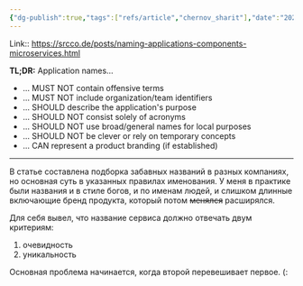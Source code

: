 ```yaml
---
{"dg-publish":true,"tags":["refs/article","chernov_sharit"],"date":"2022-05-21T17:27:19+03:00","title":"Guide for naming applications","modified_at":"2022-05-21T17:43:46+03:00","published_at":"2022-05-21T17:41:51+03:00","permalink":"/refs/202205210527/","dgHomeLink":false,"dgPassFrontmatter":true}
---
```



Link:: https://srcco.de/posts/naming-applications-components-microservices.html

**TL;DR:**  Application names…
-   … MUST NOT contain offensive terms
-   … MUST NOT include organization/team identifiers
-   … SHOULD describe the application's purpose
-   … SHOULD NOT consist solely of acronyms
-   … SHOULD NOT use broad/general names for local purposes
-   … SHOULD NOT be clever or rely on temporary concepts
-   … CAN represent a product branding (if established)

---

В статье составлена подборка забавных названий в разных компаниях, но основная суть в указанных правилах именования. У меня в практике были названия и в стиле богов, и по именам людей, и слишком длинные включающие бренд продукта, который потом ~~менялся~~ расширялся. 

Для себя вывел, что название сервиса должно отвечать двум критериям:
1. очевидность
2. уникальность

Основная проблема начинается, когда второй перевешивает первое. (:

